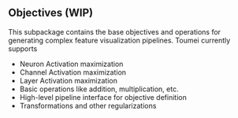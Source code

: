 ## Objectives (WIP)

This subpackage contains the base objectives and operations for generating complex feature visualization pipelines.
Toumei currently supports
- Neuron Activation maximization
- Channel Activation maximization
- Layer Activation maximization
- Basic operations like addition, multiplication, etc.
- High-level pipeline interface for objective definition
- Transformations and other regularizations